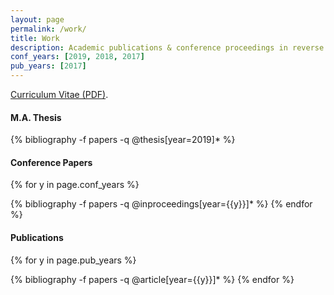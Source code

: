 ```yaml
---
layout: page
permalink: /work/
title: Work
description: Academic publications & conference proceedings in reverse chronological order.
conf_years: [2019, 2018, 2017]
pub_years: [2017]
---
```


[Curriculum Vitae (PDF)](/assets/pdf/cv.pdf).

#### M.A. Thesis
  <!-- <h4 class="year">2019</h4> -->
  {% bibliography -f papers -q @thesis[year=2019]* %}

#### Conference Papers
{% for y in page.conf_years %}
<!--   <h4 class="year">{{y}}</h4> -->
  {% bibliography -f papers -q @inproceedings[year={{y}}]* %}
{% endfor %}


#### Publications
{% for y in page.pub_years %}
  <!-- <h4 class="year">{{y}}</h4> -->
  {% bibliography -f papers -q @article[year={{y}}]* %}
{% endfor %}
